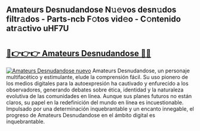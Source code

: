 ## Amateurs Desnudandose N𝚞𝚎vos desn𝚞dos filtr𝚊dos - Parts-ncb F𝚘tos vid𝚎o - C𝚘ntenido atr𝚊ctivo uHF7U

# <h2><a href="http://mb56r0.tromn.icu/?c=Amateurs+Desnudandose">🔗👉👉👉 Amateurs Desnudandose 🔗🔗</a></h2>

[![Amateurs Desnudandose nuevo](https://i.imgur.com/pEAQMta.gif)](http://mb56r0.tromn.icu/?c=Amateurs+Desnudandose)
Amateurs Desnudandose, un personaje multifacético y estimulante, elude la comprensión fácil. Su uso pionero de los medios digitales para la autoexpresión ha cautivado y enfurecido a los observadores, generando debates sobre ética, identidad y la naturaleza evolutiva de las comunidades en línea. Aunque sus planes futuros no están claros, su papel en la redefinición del mundo en línea es incuestionable. Impulsado por una determinación inquebrantable y un encanto innegable, el progreso de Amateurs Desnudandose en el ámbito digital es inquebrantable.
